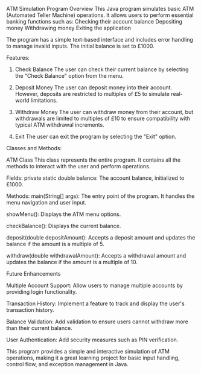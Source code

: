 ATM Simulation Program
Overview
This Java program simulates basic ATM (Automated Teller Machine) operations. It allows users to perform essential banking functions such as:
  Checking their account balance
  Depositing money
  Withdrawing money
  Exiting the application
  
The program has a simple text-based interface and includes error handling to manage invalid inputs. The initial balance is set to £1000.

Features:
1. Check Balance
The user can check their current balance by selecting the "Check Balance" option from the menu.

2. Deposit Money
The user can deposit money into their account. However, deposits are restricted to multiples of £5 to simulate real-world limitations.

3. Withdraw Money
The user can withdraw money from their account, but withdrawals are limited to multiples of £10 to ensure compatibility with typical ATM withdrawal increments.

4. Exit
The user can exit the program by selecting the "Exit" option.

Classes and Methods:

ATM Class
  This class represents the entire program. It contains all the methods to interact with the user and perform operations.

Fields:
  private static double balance: The account balance, initialized to £1000.

Methods:
  main(String[] args): The entry point of the program. It handles the menu navigation and user input.
  
  showMenu(): Displays the ATM menu options.
  
  checkBalance(): Displays the current balance.
  
  deposit(double depositAmount): Accepts a deposit amount and updates the balance if the amount is a multiple of 5.
  
  withdraw(double withdrawalAmount): Accepts a withdrawal amount and updates the balance if the amount is a multiple of 10.

Future Enhancements

  Multiple Account Support: Allow users to manage multiple accounts by providing login functionality.
  
  Transaction History: Implement a feature to track and display the user's transaction history.
  
  Balance Validation: Add validation to ensure users cannot withdraw more than their current balance.
  
  User Authentication: Add security measures such as PIN verification.

This program provides a simple and interactive simulation of ATM operations, making it a great learning project for basic input handling, control flow, and exception management in Java.










